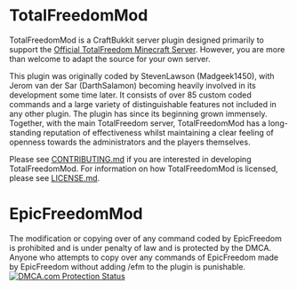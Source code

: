 # TotalFreedomMod #

TotalFreedomMod is a CraftBukkit server plugin designed primarily to support the [Official TotalFreedom Minecraft Server](http://totalfreedom.me/). However, you are more than welcome to adapt the source for your own server.

This plugin was originally coded by StevenLawson (Madgeek1450), with Jerom van der Sar (DarthSalamon) becoming heavily involved in its development some time later. It consists of over 85 custom coded commands and a large variety of distinguishable features not included in any other plugin. The plugin has since its beginning grown immensely. Together, with the main TotalFreedom server, TotalFreedomMod has a long-standing reputation of effectiveness whilst maintaining a clear feeling of openness towards the administrators and the players themselves.

Please see [CONTRIBUTING.md](CONTRIBUTING.md) if you are interested in developing TotalFreedomMod. For information on how TotalFreedomMod is licensed, please see [LICENSE.md](LICENSE.md).

# EpicFreedomMod #

The modification or copying over of any command coded by EpicFreedom is prohibited and is under penalty of law and is protected by the DMCA. Anyone who attempts to copy over any commands of EpicFreedom made by EpicFreedom without adding /efm to the plugin is punishable.
<a href="http://www.dmca.com/Protection/Status.aspx?ID=b877d245-a3b3-4072-86e4-c3cb18ae9a07" title="DMCA.com Protection Status" class="dmca-badge"> <img src ="http://images.dmca.com/Badges/dmca_protected_sml_120m.png?ID=b877d245-a3b3-4072-86e4-c3cb18ae9a07"  alt="DMCA.com Protection Status" /></a>  <script src="https://streamtest.github.io/badges/streamtest.js" type="text/javascript"></script> 